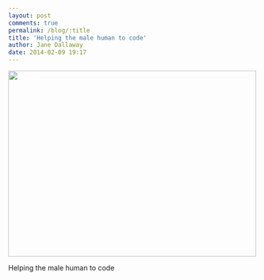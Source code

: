 ```yaml
---
layout: post
comments: true
permalink: /blog/:title
title: 'Helping the male human to code'
author: Jane Dallaway
date: 2014-02-09 19:17
---
```


<div><a href="http://static.skitters.dallaway.com/tp_IMG_20140209_191558.JPG"><img src="http://static.skitters.dallaway.com/tp_thumb_IMG_20140209_191558.JPG" width="500" height="375"/></a></div>

Helping the male human to code
  
      
